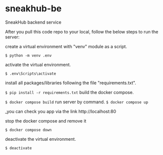 # sneakhub-be
SneakHub backend service

After you pull this code repo to your local, follow the below steps to run the server:

create a virtual environment with "venv" module as a script.

`$ python -m venv .env`

activate the virtual environment.

`$ .env\Scripts\activate`

install all packages/libraries following the file "requirements.txt".

`$ pip install -r requirements.txt`
build the docker compose.

`$ docker compose build`
run server by command.
`$ docker compose up`

_you can check you app via the link http://localhost:80

stop the docker compose and remove it

`$ docker compose down`

deactivate the virtual environment.

`$ deactivate`
